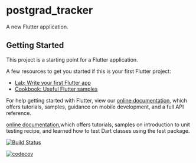 # postgrad_tracker

A new Flutter application.

## Getting Started

This project is a starting point for a Flutter application.

A few resources to get you started if this is your first Flutter project:

- [Lab: Write your first Flutter app](https://flutter.dev/docs/get-started/codelab)
- [Cookbook: Useful Flutter samples](https://flutter.dev/docs/cookbook)

For help getting started with Flutter, view our
[online documentation](https://flutter.dev/docs), which offers tutorials,
samples, guidance on mobile development, and a full API reference.

[online documentation](https:flutter.dev/docs/cookbook/testing/widget/introduction),which offers tutorials, samples on 
introduction to unit testing recipe, and learned how to test Dart classes using the test package.

[![Build Status](https://travis-ci.com/Motaung08/postgrad-tracker.svg?branch=master)](https://travis-ci.com/Motaung08/postgrad-tracker)

[![codecov](https://codecov.io/gh/Motaung08/postgrad-tracker/branch/master/graph/badge.svg)](https://codecov.io/gh/Motaung08/postgrad-tracker)


